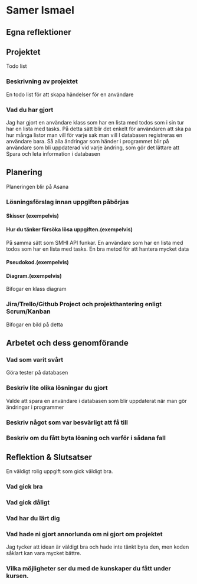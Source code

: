 # Samer Ismael

## Egna reflektioner

## Projektet
Todo list 
### Beskrivning av projektet
En todo list för att skapa händelser för en användare
### Vad du har gjort
Jag har gjort en användare klass som har en lista med todos som i sin tur har en lista med tasks.
På detta sätt blir det enkelt för användaren att ska pa hur många listor man vill för varje sak man vill
I databasen registreras en användare bara. Så alla ändringar som händer i programmet blir på användare som bli uppdaterad vid varje ändring,
som gör det lättare att Spara och leta information i databasen

## Planering
Planeringen blir på Asana

### Lösningsförslag innan uppgiften påbörjas

#### Skisser (exempelvis)

#### Hur du tänker försöka lösa uppgiften.(exempelvis)
På samma sätt som SMHI API funkar. En användare som har en lista med todos som har en lista med tasks. 
En bra metod för att hantera mycket data

#### Pseudokod.(exempelvis)

#### Diagram.(exempelvis)
Bifogar en klass diagram 
### Jira/Trello/Github Project och projekthantering enligt Scrum/Kanban
Bifogar en bild på detta
## Arbetet och dess genomförande

### Vad som varit svårt
Göra tester på databasen
### Beskriv lite olika lösningar du gjort
Valde att spara en användare i databasen som blir uppdaterat när man gör ändringar i programmer
### Beskriv något som var besvärligt att få till

### Beskriv om du fått byta lösning och varför i sådana fall

## Reflektion & Slutsatser
En väldigt rolig uppgift som gick väldigt bra.
### Vad gick bra

### Vad gick dåligt

### Vad har du lärt dig

### Vad hade ni gjort annorlunda om ni gjort om projektet
Jag tycker att idean är väldigt bra och hade inte tänkt byta den, men koden såklart kan vara mycket bättre.
### Vilka möjligheter ser du med de kunskaper du fått under kursen.
